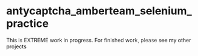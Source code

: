 # antycaptcha_amberteam_selenium_practice

This is EXTREME work in progress. For finished work, please see my other projects
